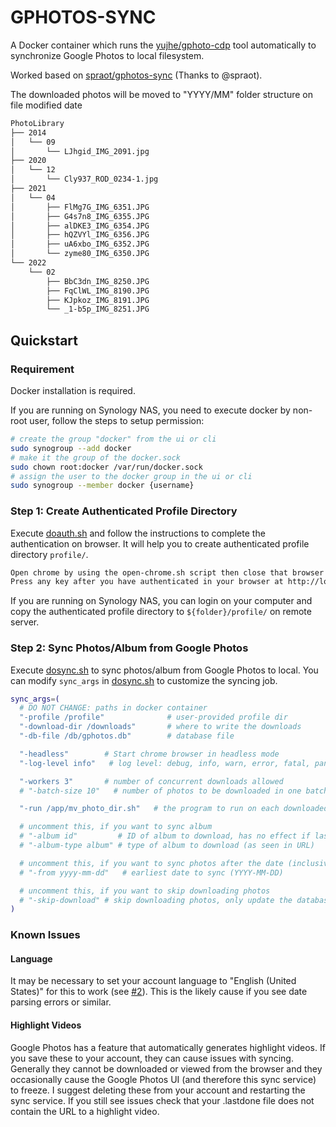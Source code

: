 # GPHOTOS-SYNC

A Docker container which runs the [yujhe/gphoto-cdp](https://github.com/yujhe/gphotos-cdps) tool automatically to synchronize Google Photos to local filesystem.

Worked based on [spraot/gphotos-sync](https://github.com/spraot/gphotos-sync) (Thanks to @spraot).

The downloaded photos will be moved to "YYYY/MM" folder structure on file modified date

```txt
PhotoLibrary
├── 2014
│   └── 09
│       └── LJhgid_IMG_2091.jpg
├── 2020
│   └── 12
│       └── Cly937_ROD_0234-1.jpg
├── 2021
│   └── 04
│       ├── FlMg7G_IMG_6351.JPG
│       ├── G4s7n8_IMG_6355.JPG
│       ├── alDKE3_IMG_6354.JPG
│       ├── hQZVYl_IMG_6356.JPG
│       ├── uA6xbo_IMG_6352.JPG
│       └── zyme80_IMG_6350.JPG
└── 2022
    └── 02
        ├── BbC3dn_IMG_8250.JPG
        ├── FqClWL_IMG_8190.JPG
        ├── KJpkoz_IMG_8191.JPG
        └── _1-b5p_IMG_8251.JPG
```

## Quickstart

### Requirement

Docker installation is required.

If you are running on Synology NAS, you need to execute docker by non-root user, follow the steps to setup permission:

```sh
# create the group "docker" from the ui or cli
sudo synogroup --add docker
# make it the group of the docker.sock
sudo chown root:docker /var/run/docker.sock
# assign the user to the docker group in the ui or cli
sudo synogroup --member docker {username}
```

### Step 1: Create Authenticated Profile Directory

Execute [doauth.sh](doauth.sh) and follow the instructions to complete the authentication on browser. It will help you to create authenticated profile directory `profile/`.

```sh
Open chrome by using the open-chrome.sh script then close that browser window (inside the container) before continuing
Press any key after you have authenticated in your browser at http://localhost:6080
```

If you are running on Synology NAS, you can login on your computer and copy the authenticated profile directory to `${folder}/profile/` on remote server.

### Step 2: Sync Photos/Album from Google Photos

Execute [dosync.sh](dosync.sh) to sync photos/album from Google Photos to local. You can modify `sync_args` in [dosync.sh](dosync.sh) to customize the syncing job.

```sh
sync_args=(
  # DO NOT CHANGE: paths in docker container
  "-profile /profile"              # user-provided profile dir
  "-download-dir /downloads"       # where to write the downloads
  "-db-file /db/gphotos.db"        # database file

  "-headless"        # Start chrome browser in headless mode
  "-log-level info"   # log level: debug, info, warn, error, fatal, panic

  "-workers 3"       # number of concurrent downloads allowed
  # "-batch-size 10"   # number of photos to be downloaded in one batch

  "-run /app/mv_photo_dir.sh"   # the program to run on each downloaded item, right after it is dowloaded

  # uncomment this, if you want to sync album
  # "-album id"         # ID of album to download, has no effect if lastdone file is found or if -start contains full UR
  # "-album-type album" # type of album to download (as seen in URL)

  # uncomment this, if you want to sync photos after the date (inclusive)
  # "-from yyyy-mm-dd"   # earliest date to sync (YYYY-MM-DD)

  # uncomment this, if you want to skip downloading photos
  # "-skip-download" # skip downloading photos, only update the database
)
```

### Known Issues

#### Language

It may be necessary to set your account language to "English (United States)" for this to work (see [#2](https://github.com/spraot/gphotos-sync/issues/2)). This is the likely cause if you see date parsing errors or similar.

#### Highlight Videos

Google Photos has a feature that automatically generates highlight videos. If you save these to your account, they can cause issues with syncing. Generally they cannot be downloaded or viewed from the browser and they occasionally cause the Google Photos UI (and therefore this sync service) to freeze. I suggest deleting these from your account and restarting the sync service. If you still see issues check that your .lastdone file does not contain the URL to a highlight video.
